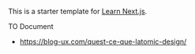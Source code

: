 This is a starter template for [Learn Next.js](https://nextjs.org/learn).


TO Document
- https://blog-ux.com/quest-ce-que-latomic-design/
